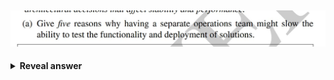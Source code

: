 ## <img src="../../../../../media/paste-c936d3552a625e5d5ff92199dde57be71394a7d3.jpg">
<details>
<summary><b>Reveal answer</b></summary>
<img src="../../../../../media/paste-56a9351aae2c0fa807fa97b15fc0464f0b52247a.jpg">
</details>
